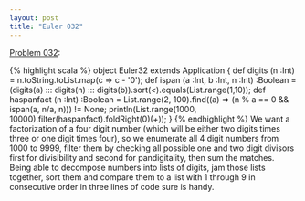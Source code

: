 ```yaml
---
layout: post
title: "Euler 032"
---
```


[Problem 032]\:

{% highlight scala %}
object Euler32 extends Application {
  def digits (n :Int) = n.toString.toList.map(c => c - '0');
  def ispan (a :Int, b :Int, n :Int) :Boolean =
    (digits(a) ::: digits(n) ::: digits(b)).sort(_<_).equals(List.range(1,10));
  def haspanfact (n :Int) :Boolean =
    List.range(2, 100).find((a) => (n % a == 0 && ispan(a, n/a, n))) != None;
  println(List.range(1000, 10000).filter(haspanfact).foldRight(0)(_+_));
}
{% endhighlight %}
We want a factorization of a four digit number (which will be either two digits times three or one digit times four), so we enumerate all 4 digit numbers from 1000 to 9999, filter them by checking all possible one and two digit divisors first for divisibility and second for pandigitality, then sum the matches. Being able to decompose numbers into lists of digits, jam those lists together, sort them and compare them to a list with 1 through 9 in consecutive order in three lines of code sure is handy.



[Problem 032]: http://projecteuler.net/index.php?section=problems&id=32
